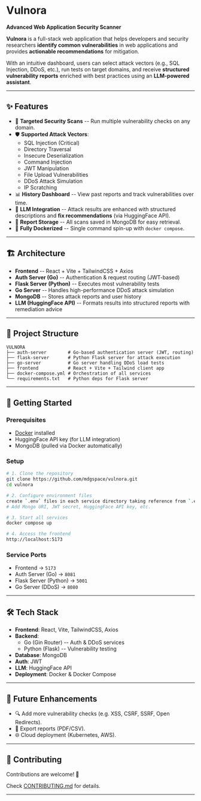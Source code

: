 # Vulnora

**Advanced Web Application Security Scanner**

**Vulnora** is a full-stack web application that helps developers and
security researchers **identify common vulnerabilities** in web
applications and provides **actionable recommendations** for mitigation.

With an intuitive dashboard, users can select attack vectors (e.g., SQL
Injection, DDoS, etc.), run tests on target domains, and
receive **structured vulnerability reports** enriched with best
practices using an **LLM-powered assistant**.

------------------------------------------------------------------------

## ✨ Features

-   🎯 **Targeted Security Scans** -- Run multiple vulnerability checks
    on any domain.
-   🛡️ **Supported Attack Vectors**:
    -   SQL Injection (Critical)
    -   Directory Traversal
    -   Insecure Deserialization
    -   Command Injection
    -   JWT Manipulation
    -   File Upload Vulnerabilities
    -   DDoS Attack Simulation
    -   IP Scratching
-   📊 **History Dashboard** -- View past reports and track
    vulnerabilities over time.
-   🤖 **LLM Integration** -- Attack results are enhanced with
    structured descriptions and **fix recommendations** (via HuggingFace
    API).
-   📂 **Report Storage** -- All scans saved in MongoDB for easy
    retrieval.
-   🐳 **Fully Dockerized** -- Single command spin-up with
    `docker compose`.

------------------------------------------------------------------------

## 🏗️ Architecture

-   **Frontend** -- React + Vite + TailwindCSS + Axios
-   **Auth Server (Go)** -- Authentication & request routing
    (JWT-based)
-   **Flask Server (Python)** -- Executes most vulnerability tests
-   **Go Server** -- Handles high-performance DDoS attack simulation
-   **MongoDB** -- Stores attack reports and user history
-   **LLM (HuggingFace API)** -- Formats results into structured reports
    with remediation advice

------------------------------------------------------------------------

## 📂 Project Structure

    VULNORA
    ├── auth-server        # Go-based authentication server (JWT, routing)
    ├── flask-server       # Python Flask server for attack execution
    ├── go-server          # Go server handling DDoS load tests
    ├── frontend           # React + Vite + Tailwind client app
    ├── docker-compose.yml # Orchestration of all services
    └── requirements.txt   # Python deps for Flask server

------------------------------------------------------------------------

## 🚀 Getting Started

### Prerequisites

-   [Docker](https://docs.docker.com/get-docker/) installed
-   HuggingFace API key (for LLM integration)
-   MongoDB (pulled via Docker automatically)

### Setup

``` bash
# 1. Clone the repository
git clone https://github.com/mdgspace/vulnora.git
cd vulnora

# 2. Configure environment files
create `.env` files in each service directory taking reference from `.env.sample` files
# Add Mongo URI, JWT secret, HuggingFace API key, etc.

# 3. Start all services
docker compose up

# 4. Access the frontend
http://localhost:5173
```

### Service Ports

-   Frontend → `5173`
-   Auth Server (Go) → `8081`
-   Flask Server (Python) → `5001`
-   Go Server (DDoS) → `8080`

------------------------------------------------------------------------

## 🛠️ Tech Stack

-   **Frontend**: React, Vite, TailwindCSS, Axios
-   **Backend**:
    -   Go (Gin Router) -- Auth & DDoS services
    -   Python (Flask) -- Vulnerability testing
-   **Database**: MongoDB
-   **Auth**: JWT
-   **LLM**: HuggingFace API
-   **Deployment**: Docker & Docker Compose

------------------------------------------------------------------------

## 🧩 Future Enhancements

-   🔍 Add more vulnerability checks (e.g. XSS, CSRF, SSRF, Open Redirects).
-   📑 Export reports (PDF/CSV).
-   🌐 Cloud deployment (Kubernetes, AWS).

------------------------------------------------------------------------

## 🤝 Contributing

Contributions are welcome! 🎉

Check [CONTRIBUTING.md](CONTRIBUTING.md) for details.

------------------------------------------------------------------------
